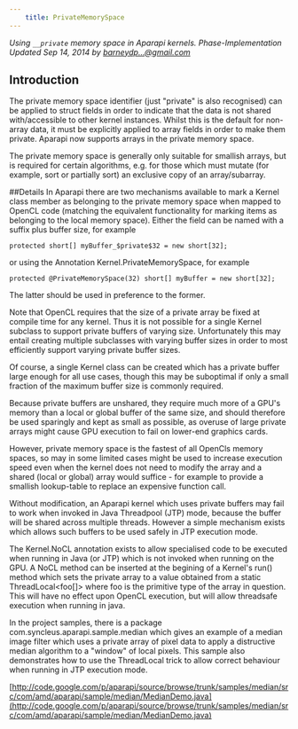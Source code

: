 ```yaml
---
    title: PrivateMemorySpace
---
```


*Using `__private` memory space in Aparapi kernels. Phase-Implementation Updated Sep 14, 2014 by barneydp...@gmail.com*

## Introduction
The private memory space identifier (just "private" is also recognised) can be applied to struct fields in order to indicate that the data is not shared with/accessible to other kernel instances. Whilst this is the default for non-array data, it must be explicitly applied to array fields in order to make them private. Aparapi now supports arrays in the private memory space.

The private memory space is generally only suitable for smallish arrays, but is required for certain algorithms, e.g. for those which must mutate (for example, sort or partially sort) an exclusive copy of an array/subarray.

##Details
In Aparapi there are two mechanisms available to mark a Kernel class member as belonging to the private memory space when mapped to OpenCL code (matching the equivalent functionality for marking items as belonging to the local memory space). Either the field can be named with a suffix plus buffer size, for example

    protected short[] myBuffer_$private$32 = new short[32];
or using the Annotation Kernel.PrivateMemorySpace, for example

    protected @PrivateMemorySpace(32) short[] myBuffer = new short[32];
The latter should be used in preference to the former.

Note that OpenCL requires that the size of a private array be fixed at compile time for any kernel. Thus it is not possible for a single Kernel subclass to support private buffers of varying size. Unfortunately this may entail creating multiple subclasses with varying buffer sizes in order to most efficiently support varying private buffer sizes.

Of course, a single Kernel class can be created which has a private buffer large enough for all use cases, though this may be suboptimal if only a small fraction of the maximum buffer size is commonly required.

Because private buffers are unshared, they require much more of a GPU's memory than a local or global buffer of the same size, and should therefore be used sparingly and kept as small as possible, as overuse of large private arrays might cause GPU execution to fail on lower-end graphics cards.

However, private memory space is the fastest of all OpenCls memory spaces, so may in some limited cases might be used to increase execution speed even when the kernel does not need to modify the array and a shared (local or global) array would suffice - for example to provide a smallish lookup-table to replace an expensive function call.

Without modification, an Aparapi kernel which uses private buffers may fail to work when invoked in Java Threadpool (JTP) mode, because the buffer will be shared across multiple threads. However a simple mechanism exists which allows such buffers to be used safely in JTP execution mode.

The Kernel.NoCL annotation exists to allow specialised code to be executed when running in Java (or JTP) which is not invoked when running on the GPU. A NoCL method can be inserted at the begining of a Kernel's run() method which sets the private array to a value obtained from a static ThreadLocal<foo[]> where foo is the primitive type of the array in question. This will have no effect upon OpenCL execution, but will allow threadsafe execution when running in java.

In the project samples, there is a package com.syncleus.aparapi.sample.median which gives an example of a median image filter which uses a private array of pixel data to apply a distructive median algorithm to a "window" of local pixels. This sample also demonstrates how to use the ThreadLocal trick to allow correct behaviour when running in JTP execution mode.

[http://code.google.com/p/aparapi/source/browse/trunk/samples/median/src/com/amd/aparapi/sample/median/MedianDemo.java](http://code.google.com/p/aparapi/source/browse/trunk/samples/median/src/com/amd/aparapi/sample/median/MedianDemo.java)